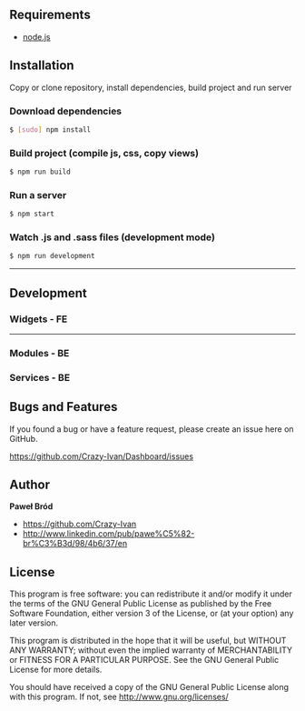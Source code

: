 ## Requirements

- [node.js]

## Installation
Copy or clone repository, install dependencies, build project and run server

### Download dependencies

```bash
$ [sudo] npm install
```

### Build project (compile js, css, copy views)

```bash
$ npm run build
```

### Run a server

```bash
$ npm start
```

### Watch .js and .sass files (development mode)

```bash
$ npm run development
```

---

## Development

### Widgets - FE

---

### Modules - BE

### Services - BE

[node.js]:http://nodejs.org/

Bugs and Features
-----------------

If you found a bug or have a feature request, please create an issue here on GitHub.

https://github.com/Crazy-Ivan/Dashboard/issues


Author
------

**Paweł Bród**

+ https://github.com/Crazy-Ivan
+ http://www.linkedin.com/pub/pawe%C5%82-br%C3%B3d/98/4b6/37/en


License
-------

This program is free software: you can redistribute it and/or modify
it under the terms of the GNU General Public License as published by
the Free Software Foundation, either version 3 of the License, or
(at your option) any later version.

This program is distributed in the hope that it will be useful,
but WITHOUT ANY WARRANTY; without even the implied warranty of
MERCHANTABILITY or FITNESS FOR A PARTICULAR PURPOSE.  See the
GNU General Public License for more details.

You should have received a copy of the GNU General Public License
along with this program.  If not, see <http://www.gnu.org/licenses/>